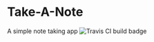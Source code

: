 # Take-A-Note
A simple note taking app 
![Travis CI build badge](https://travis-ci.org/andronicus-kim/Take-A-Note.svg?branch=master)



